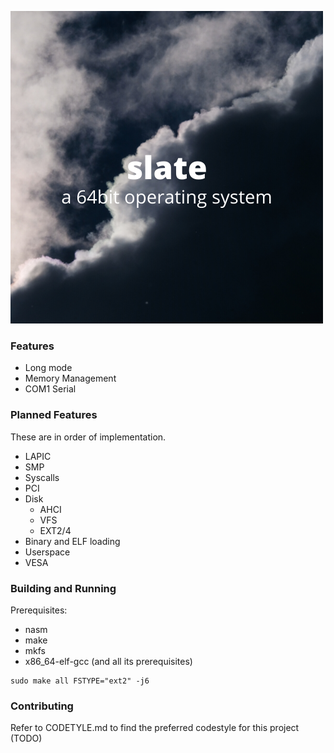 ![alt text](slate.png "slate")

### Features
- Long mode
- Memory Management
- COM1 Serial

### Planned Features
These are in order of implementation.
- LAPIC
- SMP
- Syscalls
- PCI
- Disk
    - AHCI
    - VFS
    - EXT2/4
- Binary and ELF loading
- Userspace
- VESA

### Building and Running

Prerequisites:
- nasm
- make
- mkfs
- x86_64-elf-gcc (and all its prerequisites)

```
sudo make all FSTYPE="ext2" -j6
```

### Contributing

Refer to CODETYLE.md to find the preferred codestyle for this project (TODO)
